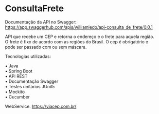 # ConsultaFrete

Documentação da API no Swagger:  https://app.swaggerhub.com/apis/williamledo/api-consulta_de_frete/0.0.1 

API que recebe um CEP e retorna o endereço e o frete para aquela região.
<br/> O frete é fixo de acordo com as regiões do Brasil. O cep é obrigatório e pode ser passado com ou sem máscara.

Tecnologias utilizadas:

• Java<br/>
• Spring Boot<br/>
• API REST<br/>
• Documentação Swagger<br/>
• Testes unitários JUnit5<br/>
• Mockito<br/>
• Cucumber<br/>

WebService: https://viacep.com.br/
